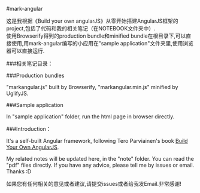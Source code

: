 #mark-angular

这是我根据《Build your own angularJS》从零开始搭建AngularJS框架的project,包括了代码和我的相关笔记（在NOTEBOOK文件夹中）.  
使用Browserify得到的production bundle和minified bundle在根目录下,可以直接使用,用mark-angular编写的小应用在"sample application"文件夹里,使用浏览器可以直接运行.

###相关笔记目录：

###Production bundles

"markangular.js" built by Browserify, "markangular.min.js" minified by UglifyJS.

###Sample application

In "sample application" folder, run the html page in browser directly.

###Introduction：

It's a self-built Angular framework, following Tero Parviainen's book [Build Your Own AngularJS](http://teropa.info/build-your-own-angular).

My related notes will be updated here, in the "note" folder. You can read the "pdf" files directly. If you have any advice, please tell me by issues or email. Thanks :D


如果您有任何相关的意见或者建议,请提交issues或者给我发Email.非常感谢!